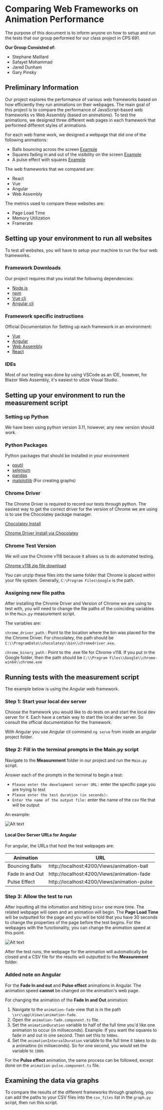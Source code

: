 # Comparing Web Frameworks on Animation Performance

The purpose of this document is to inform anyone on how to setup and run the tests that our group performed for our class project in CPS 691. 

**Our Group Consisted of:**
* Stephane Maillard
* Safayet Mohammad
* Jared Dunham
* Gary Pinsky 

## Preliminary Information 

Our project explores the performance of various web frameworks based on how efficiently they run animations on their webpages. The main goal of this project is to compare the performance of JavaScript-based web frameworks vs Web Assembly (based on animations). To test the animations, we designed three different web pages in each framework that performed different styles of animations. 

For each web frame work, we designed a webpage that did one of the following animations:
* Balls bouncing across the screen [Example](https://www.the-art-of-web.com/css/bouncing-ball-animation/)
* Squares fading in and out of the visibility on the screen [Example](https://www.pyxofy.com/css-animation-fade-in-and-out/)
* A pulse effect with squares [Example](https://www.geeksforgeeks.org/css-pulse-animation/)

The web frameworks that we compared are: 
* React
* Vue
* Angular
* Web Assembly

The metrics used to compare these websites are:
* Page Load Time
* Memory Utilization
* Framerate

## Setting up your environment to run all websites

To test all websites, you will have to setup your machine to run the four web frameworks.

### Framework Downloads

Our project requires that you install the following dependencies:
* [Node.js](https://nodejs.org/en/)
* [npm](https://docs.npmjs.com/downloading-and-installing-node-js-and-npm) 
* [Vue cli](https://cli.vuejs.org/#getting-started)
* [Angular cli](https://angular.io/cli) 

### Framework specific instructions

Official Documentation for Setting up each framework in an environment:
* [Vue](https://vuejs.org/guide/quick-start.html)
* [Angular](https://angular.io/guide/setup-local)
* [Web Assembly](https://learn.microsoft.com/en-us/aspnet/core/blazor/tutorials/?view=aspnetcore-8.0&preserve-view=true)
* [React](https://react.dev/learn/installation)

### IDEs 

Most of our testing was done by using VSCode as an IDE, however, for Blazor Web Assembly, it's easiest to utlize Visual Studio. 

## Setting up your environment to run the measurement script 

### Setting up Python

We have been using python version 3.11, however, any new version should work. 

### Python Packages

Python packages that should be installed in your environment 
* [psutil](https://psutil.readthedocs.io/en/latest/)
* [selenium](https://selenium-python.readthedocs.io/)
* [pandas](https://pandas.pydata.org/)
* [matplotlib](https://matplotlib.org/) (For creating graphs)

### Chrome Driver 

The Chrome Driver is required to record our tests through python. The easiest way to get the correct driver for the version of Chrome we are using is to use the Chocolatey package manager. 

[Chocolatey Install](https://chocolatey.org/install)

[Chrome Driver Install via Chocolatey](https://community.chocolatey.org/packages/chromedriver)

### Chrome Test Version

We will use the Chrome v118 because it allows us to do automated testing. 

[Chrome v118 zip file download](https://edgedl.me.gvt1.com/edgedl/chrome/chrome-for-testing/118.0.5993.70/win64/chrome-win64.zip)

You can unzip these files into the same folder that Chrome is placed within your file system. Generally, `C:\Program Files\Google` is the path. 

### Assigning new file paths

After installing the Chrome Driver and Version of Chrome we are using to test with, you will need to change the file paths of the coinciding variables in the `Main.py` measurement script. 

The variables are: 

`chrome_driver_path` : Point to the location where the bin was placed for the the Chrome Driver. For chocolatey, the path should be `C:\\ProgramData\\chocolatey\\bin\\chromedriver.exe`.

`chrome_binary_path` : Point to the .exe file for Chrome v118. If you put in the Google folder, then the path should be `C:\\Program Files\\Google\\chrome-win64\\chrome.exe`

## Running tests with the measurement script

The example below is using the Angular web framework. 

### Step 1: Start your local dev server

Choose the framework you would like to do tests on and start the local dev server for it. Each have a certain way to start the local dev server. So consult the official documentation for the framework. 

With Angular you use Angular cli command `ng serve` from inside an angular project folder. 

### Step 2: Fill in the terminal prompts in the Main.py script

Navigate to the **Measurement** folder in our project and run the `Main.py` script. 

Answer each of the prompts in the terminal to begin a test:

- `Please enter the development server URL:` enter the specific page you are trying to test
- `Please enter the test duration (in seconds):` 
- `Enter the name of the output file:` enter the name of the csv file that will be output

An example:

![Alt text](image.png)

#### Local Dev Server URLs for Angular

For angular, the URLs that host the test webpages are:

| Animation       | URL                                         |
| --------------- | ------------------------------------------- |
| Bouncing Balls  | http://localhost:4200/Views/animation-ball  |
| Fade In and Out | http://localhost:4200/Views/animation-fade  |
| Pulse Effect    | http://localhost:4200/Views/animation-pulse |

### Step 3: Allow the test to run

After inputting all the infomation and hitting `Enter` one more time. The related webpage will open and an animation will begin. The **Page Load Time** will be outputted for the page and you will be told that you have 30 seconds to change the properties of the page before the test begins. For the webpages with the functionality, you can change the animation speed at this point. 

![Alt text](image-1.png)

After the test runs, the webpage for the animation will automatically be closed and a CSV file for the results will outputted to the **Measurement** folder. 

### Added note on Angular 

For the **Fade In and out** and **Pulse effect** animations in Angular. The animation speed **cannot** be changed on the animation's web page. 

For changing the animation of the **Fade In and Out** animation: 
1. Navigate to the `animation-fade` view that is in the path `\src\app\Views\animation-fade`.
2. Open the `animation-fade.component.ts` file.
3. Set the `animationDuration` variable to half of the full time you'd like one animation to occur (in miliseconds). Example: If you want the squares to fade in and out in one second. Then set this to `500ms`. 
4. Set the `animationIntervalDuration` variable to the full time it takes to do a animaitino (in miliseconds). So for one second, you would set the variable to `1000`. 

For the **Pulse effect** animation, the same process can be followed, except done on the `animation-pulse.component.ts` file. 

## Examining the data via graphs

To compare the results of the different frameworks through graphing, you can add the paths to your CSV files into the `csv_files` list in the `graph.py` script, then run this script. 
